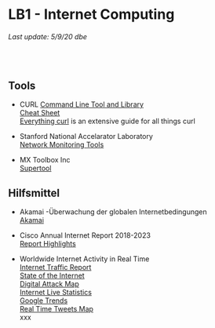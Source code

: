 # LB1 - Internet Computing
###### Last update: 5/9/20 dbe
</br>

## Tools

* CURL [Command Line Tool and Library](https://curl.haxx.se/)     
  [Cheat Sheet](https://github.com/dennyzhang/cheatsheet.dennyzhang.com/tree/master/cheatsheet-curl-A4)  
  [Everything curl](https://ec.haxx.se/) is an extensive guide for all things curl

* Stanford National Accelarator Laboratory  
  [Network Monitoring Tools](https://www.slac.stanford.edu/xorg/nmtf/nmtf-tools.html)
  
* MX Toolbox Inc  
  [Supertool](https://mxtoolbox.com/SuperTool.aspx)



## Hilfsmittel

* Akamai -Überwachung der globalen Internetbedingungen    
  [Akamai](https://www.akamai.com/de/de/resources/visualizing-akamai/)

* Cisco Annual Internet Report 2018-2023    
  [Report Highlights](https://www.cisco.com/c/en/us/solutions/executive-perspectives/annual-internet-report/air-highlights.html)
  
* Worldwide Internet Activity in Real Time  
  [Internet Traffic Report](http://www.internettrafficreport.com/)    
  [State of the Internet](https://livemap.pingdom.com/)   
  [Digital Attack Map](https://www.digitalattackmap.com/)   
  [Internet Live Statistics](https://www.internetlivestats.com/)  
  [Google Trends](https://trends.google.com/trends/hottrends/visualize?nrow=4&ncol=4)   
  [Real Time Tweets Map](https://www.tweeplers.com/map/)    
  xxx
  


